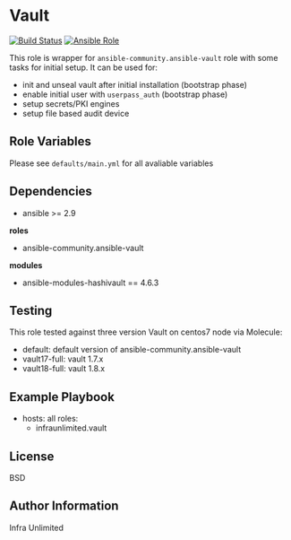 Vault
=========

[![Build Status](https://gitlab.infraunlimited.tech/infraOps/ansible/ansible-role-vault/badges/master/pipeline.svg)](https://gitlab.infraunlimited.tech/infraOps/ansible/ansible-role-vault/-/pipelines)
[![Ansible Role](https://img.shields.io/badge/ansible--galaxy-infraunlimitedbot.ansible__role__vault-blue)](https://galaxy.ansible.com/infraunlimitedbot/ansible_role_vault)

This role is wrapper for `ansible-community.ansible-vault` role with some tasks for initial setup. It can be used for:
* init and unseal vault after initial installation (bootstrap phase)
* enable initial user with `userpass_auth` (bootstrap phase)
* setup secrets/PKI engines
* setup file based audit device

Role Variables
--------------
Please see `defaults/main.yml` for all avaliable variables

Dependencies
------------
* ansible >= 2.9

**roles**
* ansible-community.ansible-vault

**modules**
* ansible-modules-hashivault == 4.6.3

Testing
-------
This role tested against three version Vault on centos7 node via Molecule:
* default: default version of ansible-community.ansible-vault
* vault17-full: vault 1.7.x
* vault18-full: vault 1.8.x

Example Playbook
----------------
- hosts: all
  roles:
    - infraunlimited.vault

License
-------
BSD

Author Information
------------------
Infra Unlimited